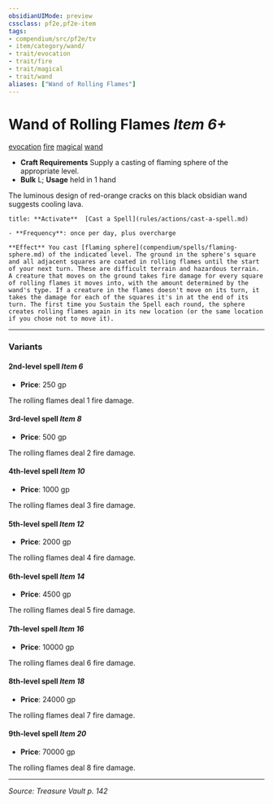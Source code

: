 ```yaml
---
obsidianUIMode: preview
cssclass: pf2e,pf2e-item
tags:
- compendium/src/pf2e/tv
- item/category/wand/
- trait/evocation
- trait/fire
- trait/magical
- trait/wand
aliases: ["Wand of Rolling Flames"]
---
```

# Wand of Rolling Flames *Item 6+*  
[evocation](evocation.md "Evocation School Trait")  [fire](fire.md "Fire Energy & Element Trait")  [magical](magical.md "Magical Item Trait")  [wand](wand.md "Wand Item Trait")  

- **Craft Requirements** Supply a casting of flaming sphere of the appropriate level.
- **Bulk** L; **Usage** held in 1 hand

The luminous design of red-orange cracks on this black obsidian wand suggests cooling lava.

```ad-embed-ability
title: **Activate**  [Cast a Spell](rules/actions/cast-a-spell.md)

- **Frequency**: once per day, plus overcharge

**Effect** You cast [flaming sphere](compendium/spells/flaming-sphere.md) of the indicated level. The ground in the sphere's square and all adjacent squares are coated in rolling flames until the start of your next turn. These are difficult terrain and hazardous terrain. A creature that moves on the ground takes fire damage for every square of rolling flames it moves into, with the amount determined by the wand's type. If a creature in the flames doesn't move on its turn, it takes the damage for each of the squares it's in at the end of its turn. The first time you Sustain the Spell each round, the sphere creates rolling flames again in its new location (or the same location if you chose not to move it).
```

---

### Variants

#### 2nd-level spell *Item 6*

- **Price**: 250 gp

The rolling flames deal 1 fire damage.

#### 3rd-level spell *Item 8*

- **Price**: 500 gp

The rolling flames deal 2 fire damage.

#### 4th-level spell *Item 10*

- **Price**: 1000 gp

The rolling flames deal 3 fire damage.

#### 5th-level spell *Item 12*

- **Price**: 2000 gp

The rolling flames deal 4 fire damage.

#### 6th-level spell *Item 14*

- **Price**: 4500 gp

The rolling flames deal 5 fire damage.

#### 7th-level spell *Item 16*

- **Price**: 10000 gp

The rolling flames deal 6 fire damage.

#### 8th-level spell *Item 18*

- **Price**: 24000 gp

The rolling flames deal 7 fire damage.

#### 9th-level spell *Item 20*

- **Price**: 70000 gp

The rolling flames deal 8 fire damage.

---
*Source: Treasure Vault p. 142*
